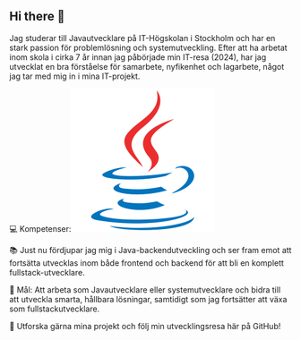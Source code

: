 ## Hi there 👋

Jag studerar till Javautvecklare på IT-Högskolan i Stockholm och har en stark passion för problemlösning och systemutveckling. Efter att ha arbetat inom skola i cirka 7 år innan jag påbörjade min IT-resa (2024), har jag utvecklat en bra förståelse för samarbete, nyfikenhet och lagarbete, något jag tar med mig in i mina IT-projekt.

💻 Kompetenser:![Java](https://raw.githubusercontent.com/crownwangmian/crownwangmian/4c3ba7aa0b62d5dea19dea1c8871713cfdeccd66/assert/java.svg)


📚 Just nu fördjupar jag mig i Java-backendutveckling och ser fram emot att fortsätta utvecklas inom både frontend och backend för att bli en komplett fullstack-utvecklare.

🎯 Mål: Att arbeta som Javautvecklare eller systemutvecklare och bidra till att utveckla smarta, hållbara lösningar, samtidigt som jag fortsätter att växa som fullstackutvecklare.

🔗 Utforska gärna mina projekt och följ min utvecklingsresa här på GitHub!

